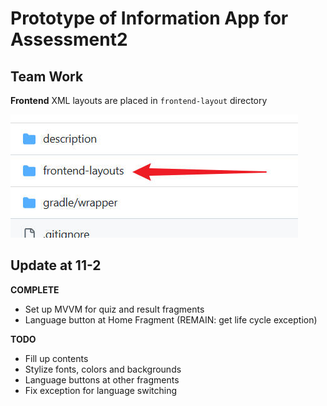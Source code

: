 # Prototype of Information App for Assessment2

## Team Work

**Frontend** XML layouts are placed in `frontend-layout` directory

![Demo of the feature](description/team_remind.jpeg)

## Update at 11-2

**COMPLETE**

- Set up MVVM for quiz and result fragments
- Language button at Home Fragment (REMAIN: get life cycle exception)

**TODO**

- Fill up contents
- Stylize fonts, colors and backgrounds
- Language buttons at other fragments
- Fix exception for language switching
